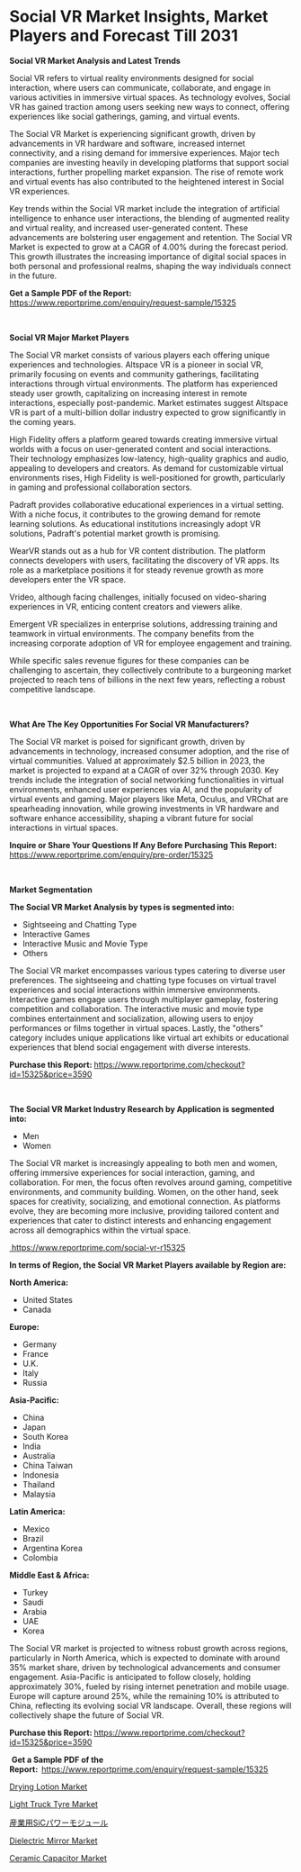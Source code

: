 <p><h1>Social VR Market Insights, Market Players and Forecast Till 2031</h1></p><p><strong>Social VR Market Analysis and Latest Trends</strong></p>
<p><p>Social VR refers to virtual reality environments designed for social interaction, where users can communicate, collaborate, and engage in various activities in immersive virtual spaces. As technology evolves, Social VR has gained traction among users seeking new ways to connect, offering experiences like social gatherings, gaming, and virtual events.</p><p>The Social VR Market is experiencing significant growth, driven by advancements in VR hardware and software, increased internet connectivity, and a rising demand for immersive experiences. Major tech companies are investing heavily in developing platforms that support social interactions, further propelling market expansion. The rise of remote work and virtual events has also contributed to the heightened interest in Social VR experiences.</p><p>Key trends within the Social VR market include the integration of artificial intelligence to enhance user interactions, the blending of augmented reality and virtual reality, and increased user-generated content. These advancements are bolstering user engagement and retention. The Social VR Market is expected to grow at a CAGR of 4.00% during the forecast period. This growth illustrates the increasing importance of digital social spaces in both personal and professional realms, shaping the way individuals connect in the future.</p></p>
<p><strong>Get a Sample PDF of the Report:&nbsp;</strong> <a href="https://www.reportprime.com/enquiry/request-sample/15325">https://www.reportprime.com/enquiry/request-sample/15325</a></p>
<p>&nbsp;</p>
<p><strong>Social VR Major Market Players</strong></p>
<p><p>The Social VR market consists of various players each offering unique experiences and technologies. Altspace VR is a pioneer in social VR, primarily focusing on events and community gatherings, facilitating interactions through virtual environments. The platform has experienced steady user growth, capitalizing on increasing interest in remote interactions, especially post-pandemic. Market estimates suggest Altspace VR is part of a multi-billion dollar industry expected to grow significantly in the coming years.</p><p>High Fidelity offers a platform geared towards creating immersive virtual worlds with a focus on user-generated content and social interactions. Their technology emphasizes low-latency, high-quality graphics and audio, appealing to developers and creators. As demand for customizable virtual environments rises, High Fidelity is well-positioned for growth, particularly in gaming and professional collaboration sectors.</p><p>Padraft provides collaborative educational experiences in a virtual setting. With a niche focus, it contributes to the growing demand for remote learning solutions. As educational institutions increasingly adopt VR solutions, Padraft's potential market growth is promising.</p><p>WearVR stands out as a hub for VR content distribution. The platform connects developers with users, facilitating the discovery of VR apps. Its role as a marketplace positions it for steady revenue growth as more developers enter the VR space.</p><p>Vrideo, although facing challenges, initially focused on video-sharing experiences in VR, enticing content creators and viewers alike. </p><p>Emergent VR specializes in enterprise solutions, addressing training and teamwork in virtual environments. The company benefits from the increasing corporate adoption of VR for employee engagement and training.</p><p>While specific sales revenue figures for these companies can be challenging to ascertain, they collectively contribute to a burgeoning market projected to reach tens of billions in the next few years, reflecting a robust competitive landscape.</p></p>
<p>&nbsp;</p>
<p><strong>What Are The Key Opportunities For Social VR Manufacturers?</strong></p>
<p><p>The Social VR market is poised for significant growth, driven by advancements in technology, increased consumer adoption, and the rise of virtual communities. Valued at approximately $2.5 billion in 2023, the market is projected to expand at a CAGR of over 32% through 2030. Key trends include the integration of social networking functionalities in virtual environments, enhanced user experiences via AI, and the popularity of virtual events and gaming. Major players like Meta, Oculus, and VRChat are spearheading innovation, while growing investments in VR hardware and software enhance accessibility, shaping a vibrant future for social interactions in virtual spaces.</p></p>
<p><strong>Inquire or Share Your Questions If Any Before Purchasing This Report:</strong> <a href="https://www.reportprime.com/enquiry/pre-order/15325">https://www.reportprime.com/enquiry/pre-order/15325</a></p>
<p>&nbsp;</p>
<p><strong>Market Segmentation</strong></p>
<p><strong>The Social VR Market Analysis by types is segmented into:</strong></p>
<p><ul><li>Sightseeing and Chatting Type</li><li>Interactive Games</li><li>Interactive Music and Movie Type</li><li>Others</li></ul></p>
<p><p>The Social VR market encompasses various types catering to diverse user preferences. The sightseeing and chatting type focuses on virtual travel experiences and social interactions within immersive environments. Interactive games engage users through multiplayer gameplay, fostering competition and collaboration. The interactive music and movie type combines entertainment and socialization, allowing users to enjoy performances or films together in virtual spaces. Lastly, the "others" category includes unique applications like virtual art exhibits or educational experiences that blend social engagement with diverse interests.</p></p>
<p><strong>Purchase this Report:&nbsp;</strong><a href="https://www.reportprime.com/checkout?id=15325&price=3590">https://www.reportprime.com/checkout?id=15325&price=3590</a></p>
<p>&nbsp;</p>
<p><strong>The Social VR Market Industry Research by Application is segmented into:</strong></p>
<p><ul><li>Men</li><li>Women</li></ul></p>
<p><p>The Social VR market is increasingly appealing to both men and women, offering immersive experiences for social interaction, gaming, and collaboration. For men, the focus often revolves around gaming, competitive environments, and community building. Women, on the other hand, seek spaces for creativity, socializing, and emotional connection. As platforms evolve, they are becoming more inclusive, providing tailored content and experiences that cater to distinct interests and enhancing engagement across all demographics within the virtual space.</p></p>
<p><a href="https://www.reportprime.com/social-vr-r15325">&nbsp;https://www.reportprime.com/social-vr-r15325</a></p>
<p><strong>In terms of Region, the Social VR Market Players available by Region are:</strong></p>
<p>
    <p> <strong> North America: </strong>
        <ul>
            <li>United States</li>
            <li>Canada</li>
        </ul>
        </p> 
    <p> <strong> Europe: </strong>
        <ul>
            <li>Germany</li>
            <li>France</li>
            <li>U.K.</li>
            <li>Italy</li>
            <li>Russia</li>
        </ul>
        </p> 
    <p> <strong> Asia-Pacific: </strong>
        <ul>
            <li>China</li>
            <li>Japan</li>
            <li>South Korea</li>
            <li>India</li>
            <li>Australia</li>
            <li>China Taiwan</li>
            <li>Indonesia</li>
            <li>Thailand</li>
            <li>Malaysia</li>
        </ul>
        </p> 
    <p> <strong> Latin America: </strong>
        <ul>
            <li>Mexico</li>
            <li>Brazil</li>
            <li>Argentina Korea</li>
            <li>Colombia</li>
        </ul>
        </p> 
    <p> <strong> Middle East & Africa: </strong>
        <ul>
            <li>Turkey</li>
            <li>Saudi</li>
            <li>Arabia</li>
            <li>UAE</li>
            <li>Korea</li>
        </ul>
    </p>
    </p>
<p><p>The Social VR market is projected to witness robust growth across regions, particularly in North America, which is expected to dominate with around 35% market share, driven by technological advancements and consumer engagement. Asia-Pacific is anticipated to follow closely, holding approximately 30%, fueled by rising internet penetration and mobile usage. Europe will capture around 25%, while the remaining 10% is attributed to China, reflecting its evolving social VR landscape. Overall, these regions will collectively shape the future of Social VR.</p></p>
<p><strong>Purchase this Report: </strong><a href="https://www.reportprime.com/checkout?id=15325&price=3590">https://www.reportprime.com/checkout?id=15325&price=3590</a></p>
<p>&nbsp;<strong>Get a Sample PDF of the Report:&nbsp;&nbsp;</strong><a href="https://www.reportprime.com/enquiry/request-sample/15325">https://www.reportprime.com/enquiry/request-sample/15325</a></p>
<p><strong></strong></p>
<p><p><a href="https://www.linkedin.com/pulse/drying-lotion-market-global-insights-sales-trends-2024-2031-wjzqf?trackingId=COk3o0LeR3awsfVvN%2FbJVA%3D%3D">Drying Lotion Market</a></p><p><a href="https://issuu.com/reportprime-2/docs/light-truck-tyre-market-size-2030.p_2c85ed372f352e">Light Truck Tyre Market</a></p><p><a href="https://medium.com/@jamiebertrgnaum3545/industrial-sic-power-module-market-%E3%81%AF-%E3%82%B3%E3%82%B9%E3%83%88%E7%AE%A1%E7%90%86%E3%81%A8%E5%8A%B9%E7%8E%87%E5%90%91%E4%B8%8A%E3%82%92%E5%84%AA%E5%85%88%E3%81%97%E3%81%BE%E3%81%99-%E3%81%95%E3%82%89%E3%81%AB-%E5%A0%B1%E5%91%8A%E6%9B%B8%E3%81%AF%E5%B8%82%E5%A0%B4%E3%81%AE%E9%9C%80%E8%A6%81%E9%9D%A2%E3%81%A8%E4%BE%9B%E7%B5%A6%E9%9D%A2%E3%81%AE%E4%B8%A1%E6%96%B9%E3%82%92%E3%82%AB%E3%83%90%E3%83%BC%E3%81%97%E3%81%A6%E3%81%84%E3%81%BE%E3%81%99-industrial-1f2ae6054bf4">産業用SiCパワーモジュール</a></p><p><a href="https://www.linkedin.com/pulse/global-dielectric-mirror-market-share-growth-opportunities-size-yoiif?trackingId=fWpdQaJYTtSKN0Kak8xCZQ%3D%3D">Dielectric Mirror Market</a></p><p><a href="https://medium.com/@caroline.lewis06756/the-ceramic-capacitor-market-prioritizes-cost-control-and-efficiency-enhancement-ed2e17ee815c">Ceramic Capacitor Market</a></p></p>